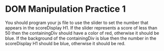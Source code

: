 # DOM Manipulation Practice 1

You should program your js file to use the slider to set the number that appears in the scoreDisplay H1. If the slider represents a score of less than 50 then the containingDiv should have a color of red, otherwise it should be blue. If the background of the containingDiv is blue then the number in the scoreDisplay H1 should be blue, otherwise it should be red.
